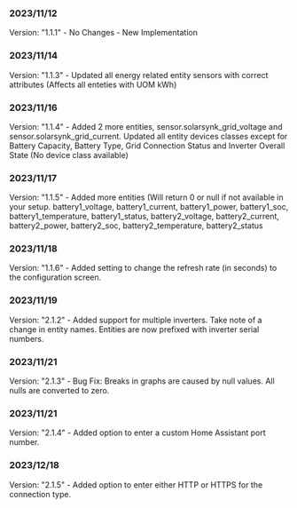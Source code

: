 ### 2023/11/12
Version: "1.1.1" - No Changes - New Implementation

### 2023/11/14
Version: "1.1.3" - Updated all energy related entity sensors with correct attributes (Affects all enteties with UOM kWh)

### 2023/11/16
Version: "1.1.4" - Added 2 more entities, sensor.solarsynk_grid_voltage and sensor.solarsynk_grid_current.
Updated all entity devices classes except for Battery Capacity, Battery Type, Grid Connection Status and Inverter Overall State (No device class available)

### 2023/11/17
Version: "1.1.5" - Added more entities (Will return 0 or null if not available in your setup.
battery1_voltage, 
battery1_current, 
battery1_power, 
battery1_soc, 
battery1_temperature, 
battery1_status, 
battery2_voltage, 
battery2_current, 
battery2_power, 
battery2_soc, 
battery2_temperature, 
battery2_status

### 2023/11/18
Version: "1.1.6" - Added setting to change the refresh rate (in seconds) to the configuration screen.

### 2023/11/19
Version: "2.1.2" - Added support for multiple inverters. Take note of a change in entity names. Entities are now prefixed with inverter serial numbers.

### 2023/11/21
Version: "2.1.3" - Bug Fix: Breaks in graphs are caused by null values. All nulls are converted to zero.

### 2023/11/21
Version: "2.1.4" - Added option to enter a custom Home Assistant port number.

### 2023/12/18
Version: "2.1.5" - Added option to enter either HTTP or HTTPS for the connection type.

